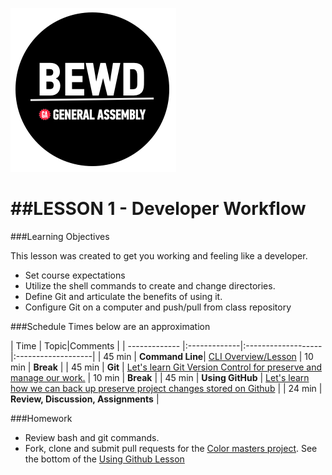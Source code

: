 ![BEWD_Logo](../assets/BEWD_Logo.png)


##LESSON 1 - Developer Workflow
========

###Learning Objectives


This lesson was created to get you working and feeling like a developer.

*	Set course expectations
*	Utilize the shell commands to create and change directories.
*	Define Git and articulate the benefits of using it.
*	Configure Git on a computer and push/pull from class repository


###Schedule
Times below are an approximation

| Time        | Topic|Comments |
| ------------- |:-------------|:-------------------|:-------------------|
| 45 min | __Command Line__| [CLI Overview/Lesson](CLI_Lesson.md)
| 10 min | __Break__ | 
| 45 min | __Git__ | [Let's learn Git Version Control for preserve and manage our work.](Git_Lesson.md)
| 10 min | __Break__ | 
| 45 min | __Using GitHub__ | [Let's learn how we can back up preserve project changes stored on Github](Github_Lesson.md) |
| 24 min | __Review, Discussion, Assignments__ | 


###Homework

* Review bash and git commands.
* Fork, clone and submit pull requests for the [Color masters project](https://github.com/tdyer/wdi_1_git_lab_colormaster). See the bottom of the [Using Github Lesson](Github_Lesson.md)






